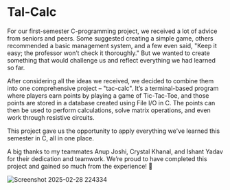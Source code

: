 # Tal-Calc
For our first-semester C-programming project, we received a lot of advice from seniors and peers. Some suggested creating a simple game, others recommended a basic management system, and a few even said, "Keep it easy; the professor won’t check it thoroughly." But we wanted to create something that would challenge us and reflect everything we had learned so far.

After considering all the ideas we received, we decided to combine them into one comprehensive project – "tac-calc". It’s a terminal-based program where players earn points by playing a game of Tic-Tac-Toe, and those points are stored in a database created using File I/O in C. The points can then be used to perform calculations, solve matrix operations, and even work through resistive circuits.

This project gave us the opportunity to apply everything we've learned this semester in C, all in one place.

A big thanks to my teammates Anup Joshi, Crystal Khanal, and Ishant Yadav for their dedication and teamwork. We’re proud to have completed this project and gained so much from the experience! 🙌


![Screenshot 2025-02-28 224334](https://github.com/user-attachments/assets/08e10035-a2d3-4ef4-8e2e-bb640555aa80)
